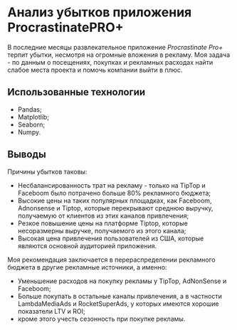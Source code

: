 # Анализ убытков приложения ProcrastinatePRO+
В последние месяцы развлекательное приложение *Procrastinate Pro+* терпит убытки, несмотря на огромные вложения в рекламу. Моя задача - по данным о посещениях, покупках и рекламных расходах найти слабое места проекта и помочь компании выйти в плюс.

## Использованные технологии
- Pandas;
- Matplotlib;
- Seaborn;
- Numpy.

## Выводы
Причины убытков таковы:
- Несбалансированность трат на рекламу - только на TipTop и Faceboom было потрачено больше 80% рекламного бюджета;
- Высокие цены на таких популярных площадках, как Faceboom, Adnonsense и Tiptop, которые перекрывают среднюю выручку, получаемую от клиентов из этих каналов привлечения;
- Резкое повышение цены на платформе Tiptop, которые несоразмерны выручке, получаемого из этого канала;
- Высокая цена привлечения пользователей из США, которые являются основной аудиторией приложения.

Моя рекомендация заключается в перераспределении рекламного бюджета в другие рекламные источники, а именно:
- Уменьшение расходов на покупку рекламы у TipTop, AdNonSense и Faceboom;
- Больше покупать в остальные каналы привлечения, а в частности LambdaMediaAds и RocketSuperAds, у которых имеются хорошие показатели LTV и ROI;
- кроме этого учесть сезонность при покупке рекламы.